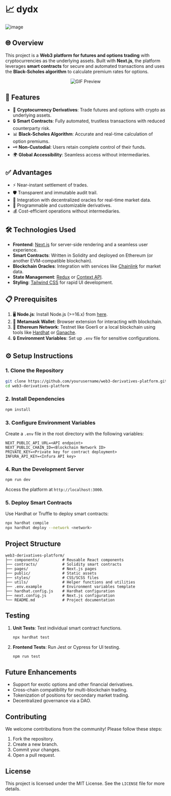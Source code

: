 # 📈 dydx
![image](https://github.com/user-attachments/assets/f7a71d47-780b-43d2-8590-c7212f14e957)


## 🌐 Overview
This project is a **Web3 platform for futures and options trading** with cryptocurrencies as the underlying assets. Built with **Next.js**, the platform leverages **smart contracts** for secure and automated transactions and uses the **Black-Scholes algorithm** to calculate premium rates for options.

<div align="center">
  <img src="https://github.com/user-attachments/assets/ce3a6299-f673-4bcd-8c27-3ea8f98de1c7" alt="GIF Preview" />
</div>

## 🚀 Features
- 💱 **Cryptocurrency Derivatives**: Trade futures and options with crypto as underlying assets.
- 🔒 **Smart Contracts**: Fully automated, trustless transactions with reduced counterparty risk.
- 📊 **Black-Scholes Algorithm**: Accurate and real-time calculation of option premiums.
- 🗝️ **Non-Custodial**: Users retain complete control of their funds.
- 🌍 **Global Accessibility**: Seamless access without intermediaries.

## ✅ Advantages
- ⚡ Near-instant settlement of trades.
- 🛡️ Transparent and immutable audit trail.
- 📡 Integration with decentralized oracles for real-time market data.
- 🔧 Programmable and customizable derivatives.
- 💰 Cost-efficient operations without intermediaries.

## 🛠️ Technologies Used
- **Frontend**: [Next.js](https://nextjs.org/) for server-side rendering and a seamless user experience.
- **Smart Contracts**: Written in Solidity and deployed on Ethereum (or another EVM-compatible blockchain).
- **Blockchain Oracles**: Integration with services like [Chainlink](https://chain.link/) for market data.
- **State Management**: [Redux](https://redux.js.org/) or [Context API](https://reactjs.org/docs/context.html).
- **Styling**: [Tailwind CSS](https://tailwindcss.com/) for rapid UI development.

## 📋 Prerequisites
1. 🖥️ **Node.js**: Install Node.js (>=16.x) from [here](https://nodejs.org/).
2. 🦊 **Metamask Wallet**: Browser extension for interacting with blockchain.
3. 🔗 **Ethereum Network**: Testnet like Goerli or a local blockchain using tools like [Hardhat](https://hardhat.org/) or [Ganache](https://trufflesuite.com/ganache/).
4. 🔒 **Environment Variables**: Set up `.env` file for sensitive configurations.

## ⚙️ Setup Instructions

### 1. Clone the Repository
```bash
git clone https://github.com/yourusername/web3-derivatives-platform.git
cd web3-derivatives-platform
```

### 2. Install Dependencies
```bash
npm install
```

### 3. Configure Environment Variables
Create a `.env` file in the root directory with the following variables:
```env
NEXT_PUBLIC_API_URL=<API endpoint>
NEXT_PUBLIC_CHAIN_ID=<Blockchain Network ID>
PRIVATE_KEY=<Private key for contract deployment>
INFURA_API_KEY=<Infura API key>
```

### 4. Run the Development Server
```bash
npm run dev
```
Access the platform at `http://localhost:3000`.

### 5. Deploy Smart Contracts
Use Hardhat or Truffle to deploy smart contracts:
```bash
npx hardhat compile
npx hardhat deploy --network <network>
```

## Project Structure
```
web3-derivatives-platform/
├── components/          # Reusable React components
├── contracts/           # Solidity smart contracts
├── pages/               # Next.js pages
├── public/              # Static assets
├── styles/              # CSS/SCSS files
├── utils/               # Helper functions and utilities
├── .env.example         # Environment variables template
├── hardhat.config.js    # Hardhat configuration
├── next.config.js       # Next.js configuration
└── README.md            # Project documentation
```

## Testing
1. **Unit Tests**: Test individual smart contract functions.
   ```bash
   npx hardhat test
   ```
2. **Frontend Tests**: Run Jest or Cypress for UI testing.
   ```bash
   npm run test
   ```

## Future Enhancements
- Support for exotic options and other financial derivatives.
- Cross-chain compatibility for multi-blockchain trading.
- Tokenization of positions for secondary market trading.
- Decentralized governance via a DAO.

## Contributing
We welcome contributions from the community! Please follow these steps:
1. Fork the repository.
2. Create a new branch.
3. Commit your changes.
4. Open a pull request.

## License
This project is licensed under the MIT License. See the `LICENSE` file for more details.
